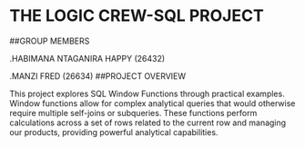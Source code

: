 # THE LOGIC CREW-SQL PROJECT
##GROUP MEMBERS

.HABIMANA NTAGANIRA HAPPY (26432)

.MANZI FRED (26634)
##PROJECT OVERVIEW

This project explores SQL Window Functions through practical examples. Window functions allow for complex analytical queries that would otherwise require multiple self-joins or subqueries. These functions perform calculations across a set of rows related to the current row and managing our products, providing powerful analytical capabilities.




